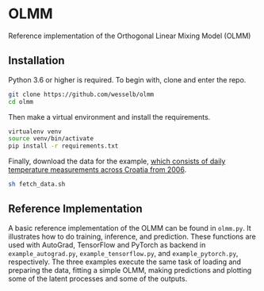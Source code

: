 # OLMM

Reference implementation of the Orthogonal Linear Mixing Model (OLMM)

## Installation

Python 3.6 or higher is required.
To begin with, clone and enter the repo.

```bash
git clone https://github.com/wesselb/olmm
cd olmm
```

Then make a virtual environment and install the requirements.

```bash
virtualenv venv
source venv/bin/activate
pip install -r requirements.txt
```

Finally, download the data for the example, [which consists of daily 
temperature measurements across Croatia from 2006](https://spatial-analyst.net/book/HRtemp2006).

```bash
sh fetch_data.sh
```


## Reference Implementation

A basic reference implementation of the OLMM can be found in `olmm.py`.
It illustrates how to do training, inference, and prediction.
These functions are used with AutoGrad, TensorFlow and PyTorch as 
backend in `example_autograd.py`, `example_tensorflow.py`, and
`example_pytorch.py`, respectively.
The three examples execute the same task of loading and preparing the data,
fitting a simple OLMM, making predictions and plotting some of the latent 
processes and some of the outputs.
